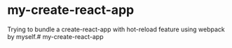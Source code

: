 # my-create-react-app
Trying to bundle a create-react-app with hot-reload feature using webpack by myself.# my-create-react-app
